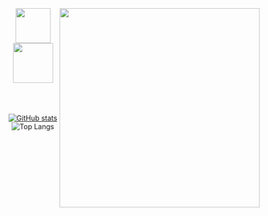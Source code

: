 <img src="https://i0.wp.com/imagensemoldes.com.br/wp-content/uploads/2020/06/Imagem-do-Cristiano-Ronando-PNG.png?fit=512%2C512&ssl=1" align="right" height=400>

<div align="center">
  <a href="https://git.io/typing-svg"><img src="https://readme-typing-svg.demolab.com?font=VT323&size=30&pause=1000&color=FFFFFF&center=true&vCenter=true&multiline=true&width=450&height=120&separator=%3D&lines=console.log('Meu+nome+%C3%A9+Andr%C3%A9'+%2B%3D'e+programar+%C3%A9+minha+paix%C3%A3o+%3C3');" height=70/></a>
  
  <a href="https://skillicons.dev">
    <img src="https://skillicons.dev/icons?i=java,python,html,css,javascript,eclipse,postman,spring,github,git&perline=5" height=80/>
  </a>

  <br><br>
  
  [![GitHub stats](https://github-readme-stats.vercel.app/api?username=andrehsv&show_icons=true&theme=transparent&hide=contribs,prs)](https://github.com/anuraghazra/github-readme-stats)
  ![Top Langs](https://github-readme-stats.vercel.app/api/top-langs/?username=andrehsv&layout=compact&theme=transparent)
</div>
